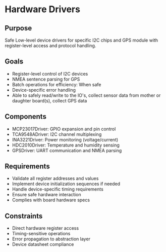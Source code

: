 # Hardware Drivers

## Purpose
Safe Low-level device drivers for specific I2C chips and GPS module with register-level access and protocol handling.

## Goals
- Register-level control of I2C devices
- NMEA sentence parsing for GPS
- Batch operations for efficiency: When safe
- Device-specific error handling
- Able to safely read/write to the IO's, collect sensor data from mother or daughter board(s), collect GPS data

## Components
- MCP23017Driver: GPIO expansion and pin control
- TCA9548ADriver: I2C channel multiplexing
- INA3221Driver: Power monitoring (voltage/current)
- HDC2010Driver: Temperature and humidity sensing
- GPSDriver: UART communication and NMEA parsing

## Requirements
- Validate all register addresses and values
- Implement device initialization sequences if needed
- Handle device-specific timing requirements
- Ensure safe hardware interaction
- Complies with board hardware specs

## Constraints
- Direct hardware register access
- Timing-sensitive operations
- Error propagation to abstraction layer
- Device datasheet compliance